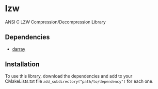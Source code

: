 # lzw
ANSI C LZW Compression/Decompression Library

## Dependencies

- [darray](https://github.com/jefftime/darray/)

## Installation

To use this library, download the dependencies and add to your CMakeLists.txt file `add_subdirectory("path/to/dependency")` for each one.
